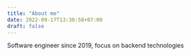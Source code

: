 ```yaml
---
title: "About me"
date: 2022-09-17T13:30:58+07:00
draft: false
---
```


Software engineer since 2019, focus on backend technologies